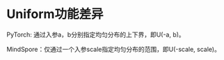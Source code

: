 ﻿# Uniform功能差异

PyTorch: 通过入参a，b分别指定均匀分布的上下界，即U(-a, b)。

MindSpore：仅通过一个入参scale指定均匀分布的范围，即U(-scale, scale)。
